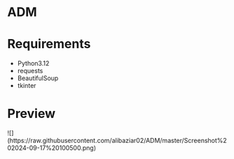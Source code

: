 # ADM

<h1>Requirements</h1>
<ul>
<li>Python3.12</li>
<li>requests</li>
<li>BeautifulSoup</li>
<li>tkinter</li>
</ul>
<h1>Preview</h1>
![](https://raw.githubusercontent.com/alibaziar02/ADM/master/Screenshot%202024-09-17%20100500.png)
